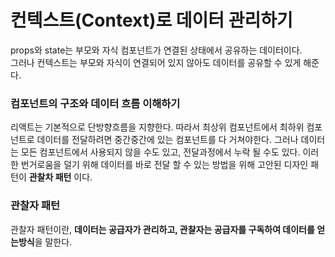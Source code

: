 # 컨텍스트(Context)로 데이터 관리하기
props와 state는 부모와 자식 컴포넌트가 연결된 상태에서 공유하는 데이터이다.  
그러나 컨텍스트는 부모와 자식이 연결되어 있지 않아도 데이터를 공유할 수 있게 해준다.

### 컴포넌트의 구조와 데이터 흐름 이해하기
리액트는 기본적으로 단방향흐름을 지향한다. 따라서 최상위 컴포넌트에서 최하위 컴포넌트로 데이터를 전달하려면 중간중간에 있는 컴포넌트를 다 거쳐야한다.
그러나 데이터는 모든 컴포넌트에서 사용되지 않을 수도 있고, 전달과정에서 누락 될 수도 있다.
이러한 번거로움을 덜기 위해 데이터를 바로 전달 할 수 있는 방법을 위해 고안된 디자인 패턴이 **관찰차 패턴** 이다.

### 관찰자 패턴
관찰자 패턴이란, **데이터는 공급자가 관리하고, 관찰자는 공급자를 구독하여 데이터를 얻는방식**을 말한다.